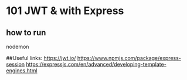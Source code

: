 # 101 JWT & with Express

## how to run
nodemon

##Useful links: 
https://jwt.io/
https://www.npmjs.com/package/express-session
https://expressjs.com/en/advanced/developing-template-engines.html